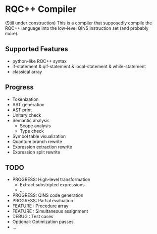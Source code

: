 # RQC++ Compiler
(Still under construction)
This is a compiler that supposedly compile the RQC++ language into the low-level QINS instruction set (and probably more). 

## Supported Features
* python-like RQC++ syntax
* if-statement & qif-statement & local-statement & while-statement
* classical array

## Progress
* Tokenization
* AST generation
* AST print
* Unitary check
* Semantic analysis
  * Scope analysis
  * Type check
* Symbol table visualization
* Quantum branch rewrite
* Expression extraction rewrite
* Expression split rewrite

## TODO
* PROGRESS: High-level transformation
  * Extract substripted expressions
  * ...
* PROGRESS: QINS code generation
* PROGRESS: Partial evaluation
* FEATURE : Procedure array
* FEATURE : Simultaneous assignment
* DEBUG   : Test cases
* Optional: Optimization passes
* ...